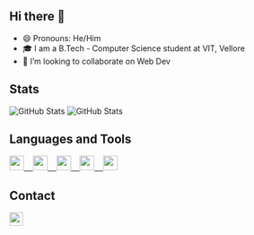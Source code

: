 ## Hi there 👋

- 😄 Pronouns: He/Him
- 🎓 I am a B.Tech - Computer Science student at VIT, Vellore
- 👯 I’m looking to collaborate on Web Dev 


## Stats
![GitHub Stats](https://github-readme-stats.vercel.app/api?username=Maitrey1111&theme=radical)
![GitHub Stats](https://github-readme-stats.vercel.app/api/top-langs/?username=Maitrey1111&show_icons=true&theme=radical)



## Languages and Tools
<a href="https://github.com/Maitrey1111/">
<img src = "https://img.shields.io/badge/-HTML 5-e34f26?logo=html5&logoColor=fff" height="26px"> &nbsp; <img/>
<img src = "https://img.shields.io/badge/-CSS 3-1572B6?logo=css3&logoColor=fff" height="26px"> &nbsp; <img/>
<img src = "https://img.shields.io/badge/-JavaScript-F7DF1E?logo=javascript&logoColor=000" height="26px"> &nbsp; <img/>
<img src = "https://img.shields.io/badge/-React JS-61DAFB?logo=react&logoColor=fff" height="26px"> &nbsp; <img/>
<img src = "https://img.shields.io/badge/-Firebase-FFCA28?logo=firebase&logoColor=fff" height="26px"><img/>
</a>

## Contact
<a href="https://www.linkedin.com/in/maitrey-bhute-a82173208"> 
  <img src = "https://img.shields.io/badge/-LinkedIn-0A66C2?logo=linkedin&logoColor=fff" height="24px"><img/>
</a>


<!--
**Maitrey1111/Maitrey1111** is a ✨ _special_ ✨ repository because its `README.md` (this file) appears on your GitHub profile.

Here are some ideas to get you started:

- 🔭 I’m currently working on ...
- 🌱 I’m currently learning ...
- 👯 I’m looking to collaborate on ...
- 🤔 I’m looking for help with ...
- 💬 Ask me about ...
- 📫 How to reach me: ...
- 😄 Pronouns: ...
- ⚡ Fun fact: ...



### B.Tech (Computer Science) at VIT, Vellore '24

- 🌱 I’m currently learning Backend Web Dev
- 👯 I’m looking to collaborate on Web Dev (Frontend)
- 🤔 I’m looking for help with Backend Web Dev

### Stats
![GitHub Stats](https://github-readme-stats.vercel.app/api?username=Maitrey1111&theme=radical)
https://simpleicons.org/

### Profile Views
![Profile View Counter](https://komarev.com/ghpvc/?username=Maitrey1111)

### Contributors
![GitHub Contributors Image](https://contrib.rocks/image?repo=Maitrey1111/Yuvamarathi)

-->
